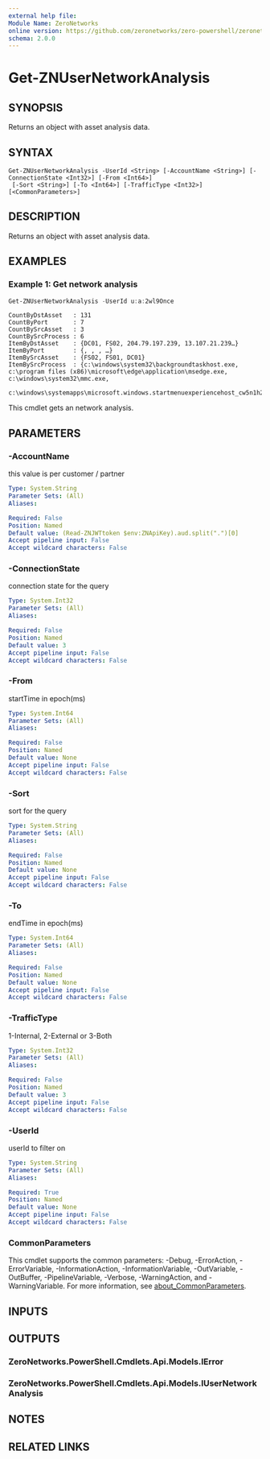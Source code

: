 ```yaml
---
external help file:
Module Name: ZeroNetworks
online version: https://github.com/zeronetworks/zero-powershell/zeronetworks/get-znusernetworkanalysis
schema: 2.0.0
---
```


# Get-ZNUserNetworkAnalysis

## SYNOPSIS
Returns an object with asset analysis data.

## SYNTAX

```
Get-ZNUserNetworkAnalysis -UserId <String> [-AccountName <String>] [-ConnectionState <Int32>] [-From <Int64>]
 [-Sort <String>] [-To <Int64>] [-TrafficType <Int32>] [<CommonParameters>]
```

## DESCRIPTION
Returns an object with asset analysis data.

## EXAMPLES

### Example 1: Get network analysis
```powershell
Get-ZNUserNetworkAnalysis -UserId u:a:2wl9Once 
```

```output
CountByDstAsset   : 131
CountByPort       : 7
CountBySrcAsset   : 3
CountBySrcProcess : 6
ItemByDstAsset    : {DC01, FS02, 204.79.197.239, 13.107.21.239…}
ItemByPort        : {, , , …}
ItemBySrcAsset    : {FS02, FS01, DC01}
ItemBySrcProcess  : {c:\windows\system32\backgroundtaskhost.exe, c:\program files (x86)\microsoft\edge\application\msedge.exe, c:\windows\system32\mmc.exe, 
                    c:\windows\systemapps\microsoft.windows.startmenuexperiencehost_cw5n1h2txyewy\startmenuexperiencehost.exe…}
```

This cmdlet gets an network analysis.

## PARAMETERS

### -AccountName
this value is per customer / partner

```yaml
Type: System.String
Parameter Sets: (All)
Aliases:

Required: False
Position: Named
Default value: (Read-ZNJWTtoken $env:ZNApiKey).aud.split(".")[0]
Accept pipeline input: False
Accept wildcard characters: False
```

### -ConnectionState
connection state for the query

```yaml
Type: System.Int32
Parameter Sets: (All)
Aliases:

Required: False
Position: Named
Default value: 3
Accept pipeline input: False
Accept wildcard characters: False
```

### -From
startTime in epoch(ms)

```yaml
Type: System.Int64
Parameter Sets: (All)
Aliases:

Required: False
Position: Named
Default value: None
Accept pipeline input: False
Accept wildcard characters: False
```

### -Sort
sort for the query

```yaml
Type: System.String
Parameter Sets: (All)
Aliases:

Required: False
Position: Named
Default value: None
Accept pipeline input: False
Accept wildcard characters: False
```

### -To
endTime in epoch(ms)

```yaml
Type: System.Int64
Parameter Sets: (All)
Aliases:

Required: False
Position: Named
Default value: None
Accept pipeline input: False
Accept wildcard characters: False
```

### -TrafficType
1-Internal, 2-External or 3-Both

```yaml
Type: System.Int32
Parameter Sets: (All)
Aliases:

Required: False
Position: Named
Default value: 3
Accept pipeline input: False
Accept wildcard characters: False
```

### -UserId
userId to filter on

```yaml
Type: System.String
Parameter Sets: (All)
Aliases:

Required: True
Position: Named
Default value: None
Accept pipeline input: False
Accept wildcard characters: False
```

### CommonParameters
This cmdlet supports the common parameters: -Debug, -ErrorAction, -ErrorVariable, -InformationAction, -InformationVariable, -OutVariable, -OutBuffer, -PipelineVariable, -Verbose, -WarningAction, and -WarningVariable. For more information, see [about_CommonParameters](http://go.microsoft.com/fwlink/?LinkID=113216).

## INPUTS

## OUTPUTS

### ZeroNetworks.PowerShell.Cmdlets.Api.Models.IError

### ZeroNetworks.PowerShell.Cmdlets.Api.Models.IUserNetworkAnalysis

## NOTES

## RELATED LINKS

